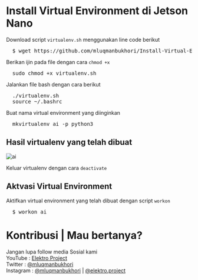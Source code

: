 # Install Virtual Environment di Jetson Nano
Download script `virtualenv.sh` menggunakan line code berikut
<pre>
  $ wget https://github.com/mluqmanbukhori/Install-Virtual-Environment-Jetson/raw/main/virtualenv.sh
</pre>

Berikan ijin pada file dengan cara `chmod +x`
<pre>
  sudo chmod +x virtualenv.sh
</pre>

Jalankan file bash dengan cara berikut
<pre>
  ./virtualenv.sh
  source ~/.bashrc
</pre>

Buat nama virtual environment yang diinginkan
<pre>
  mkvirtualenv ai -p python3
</pre>

## Hasil virtualenv yang telah dibuat
![ai](https://github.com/mluqmanbukhori/Install-Virtual-Environment-Jetson/blob/main/cuplikan.jpg)

Keluar virtualenv dengan cara `deactivate`

## Aktvasi Virtual Environment
Aktifkan virtual environment yang telah dibuat dengan script `workon`
<pre>
  $ workon ai
</pre>

# Kontribusi | Mau bertanya?
Jangan lupa follow media Sosial kami <br>
YouTube : [Elektro Project](https://www.youtube.com/elektroproject) <br>
Twitter : [@mluqmanbukhori](https://twitter.com/mluqmanbukhori) <br>
Instagram : [@mluqmanbukhori](https://instagram.com/mluqmanbukhori) | [@elektro.project](https://instagram.com/elektro.project)
